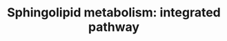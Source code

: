 ---
annotations:
- type: Pathway Ontology
  value: cholesterol biosynthetic pathway
- type: Pathway Ontology
  value: sphingolipid metabolic pathway
- type: Pathway Ontology
  value: sphingomyelin metabolic pathway
- type: Pathway Ontology
  value: sphingolipid biosynthetic pathway
authors:
- DeSl
- Khanspers
- Eweitz
- Conroy lipids
- Egonw
communities:
- Lipids
description: New PW, homology converted
last-edited: 2021-11-26
organisms:
- Homo sapiens
redirect_from:
- /index.php/Pathway:WP4726
- /instance/WP4726
schema-jsonld:
- '@context': https://schema.org/
  '@id': https://wikipathways.github.io/pathways/WP4726.html
  '@type': Dataset
  creator:
    '@type': Organization
    name: WikiPathways
  description: New PW, homology converted
  keywords:
  - PLPP3
  - C22 CerP
  - KDSR
  - C26DH CerP
  - C16 CerP
  - C24:1 Cer
  - SPHK1
  - CoA(26:0)
  - C22DH SM
  - Hexadecanal
  - C24:1DH GalCer
  - C20 SM
  - ATP
  - CoA(22:0)
  - C16 GlcCer
  - C26DH-Cer
  - C16DH CerP
  - C18 CerP
  - C26:1DH CerP
  - C26DH SM
  - C16DH SM
  - CoA(24:0)
  - C16DH GlcCer
  - C26 GlcCer
  - CERS1
  - C18DH CerP
  - C18 GalCer
  - C22 Cer
  - C16 SM
  - C24 GlcCer
  - C14DH-Ceramide
  - SMPD1
  - C26 CerP
  - Sphinganine
  - C18 SM
  - C26 Cer
  - C18DH GalCer
  - C16 GalCer
  - C20 Cer
  - CoA(20:0)
  - DEGS2
  - Sphingosine
  - H2O
  - CoA(24:1)
  - C24 SM
  - C24DH SM
  - 1-Hexadecenal
  - C24:1DH GlcCer
  - C20 CerP
  - C22DH CerP
  - C24 Cer
  - CERS5
  - Ppap2c
  - C24DH-Cer
  - DEGS1
  - CERS6
  - CoA(18:0)
  - SGMS2
  - SPTLC1
  - C24:1DH SM
  - CERK
  - C22 GlcCer
  - ASAH1
  - 3-keto-sphinganine
  - C26:1DH GlcCer
  - C16 Cer
  - CoA(26:1)
  - C20DH-Cer
  - UGCG
  - C24DH GlcCer
  - C24:1 CerP
  - C16DH GalCer
  - C18DH SM
  - C22 SM
  - C26:1 SM
  - C26:1 CerP
  - C20DH SM
  - C22DH-Cer
  - C26:1 GlcCer
  - CERS2
  - C16DH-Cer
  - C26DH GlcCer
  - Sphingosine-1-phosphate
  - Ppap2a
  - C20 GlcCer
  - C24:1DH CerP
  - C22 GalCer
  - C20DH CerP
  - C24:1DH-Cer
  - C26 GalCer
  - CERS3
  - C24DH GalCer
  - C18 GlcCer
  - C24:1 GlcCer
  - Sphinganine-1-phosphate
  - C18 Cer
  - C26:1 Cer
  - C26DH GalCer
  - SGPP1
  - SGPP2
  - C20 GalCer
  - SPTLC2
  - C20DH GlcCer
  - C24:1 SM
  - C18DH-Cer
  - C20DH GalCer
  - SGPL1
  - CoA(16:0)
  - Ethanolamine-phosphate
  - C26:1DH-Cer
  - C24DH CerP
  - C22DH GlcCer
  - Palmitoyl-CoA
  - C18DH GlcCer
  - SPHK2
  - C26:1 GalCer
  - C26:1DH SM
  - Serine
  - ADP
  - CERS4
  - C26 SM
  - SGMS1
  - C24:1 GalCer
  - CoA(14:0)
  - C24 GalCer
  - C26:1DH GalCer
  - C22DH GalCer
  - C24 CerP
  - UGT8
  license: CC0
  name: 'Sphingolipid metabolism: integrated pathway'
seo: CreativeWork
title: 'Sphingolipid metabolism: integrated pathway'
wpid: WP4726
---